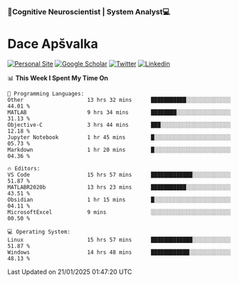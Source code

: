 ### 🧠Cognitive Neuroscientist | System Analyst💻
# Dace Apšvalka

[![Personal Site](https://img.shields.io/badge/website-teal?style=for-the-badge&logo=About.me&logoColor=white)](https://dcdace.net/)
[![Google Scholar](https://img.shields.io/badge/Scholar-yellow?style=for-the-badge&logo=googlescholar&logoColor=ffffff)](https://scholar.google.com/citations?hl=en&user=W8q0HBkAAAAJ&view_op=list_works&sortby=pubdate)
[![Twitter](https://img.shields.io/badge/Twitter-1DA1F2?logo=twitter&logoColor=white&style=for-the-badge)](https://twitter.com/dcdace)
[![Linkedin](https://img.shields.io/badge/linkedin-0077B5?logo=linkedin&logoColor=white&style=for-the-badge)](https://www.linkedin.com/in/dace-apsvalka/)

<!--
[![Dace's wakatime stats](https://github-readme-stats.vercel.app/api/wakatime?username=dcdace&theme=react&layout=compact&custom_title=Coding+past+7+days&v=2)](https://github.com/dcdace/dcdace)


[![github](https://img.shields.io/github/followers/dcdace?logo=github&style=plastic)](https://github.com/dcdace?tab=followers "GitHub followers")
[![wakatime](https://wakatime.com/badge/user/6e7556d3-b1db-4eef-a7e8-9bad735fc27e.svg?style=plastic?v=2)](https://wakatime.com/@6e7556d3-b1db-4eef-a7e8-9bad735fc27e "Total time coded since Feb 28 2022")

[![twitter](https://img.shields.io/twitter/follow/dcdace?label=followers&logo=twitter&color=%23007ec6&style=plastic)](https://twitter.com/dcdace "Twitter followers")

[![Dace's languages](https://github-readme-stats-one-nu-13.vercel.app/api/top-langs/?username=dcdace&langs_count=10&theme=nord&layout=compact)](https://github.com/anuraghazra/github-readme-stats) 
[![Dace's GitHub stats](https://github-readme-stats-one-nu-13.vercel.app/api?username=dcdace&theme=dracula&hide=prs,issues&count_private=true&show_icons=true&hide_rank=true&include_all_commits=true&hide_title=false&custom_title=GitHub+Stats)](https://github.com/anuraghazra/github-readme-stats)
-->

<!--START_SECTION:waka-->
📊 **This Week I Spent My Time On** 

```text
💬 Programming Languages: 
Other                    13 hrs 32 mins      ███████████░░░░░░░░░░░░░░   44.01 % 
MATLAB                   9 hrs 34 mins       ████████░░░░░░░░░░░░░░░░░   31.13 % 
Objective-C              3 hrs 44 mins       ███░░░░░░░░░░░░░░░░░░░░░░   12.18 % 
Jupyter Notebook         1 hr 45 mins        █░░░░░░░░░░░░░░░░░░░░░░░░   05.73 % 
Markdown                 1 hr 20 mins        █░░░░░░░░░░░░░░░░░░░░░░░░   04.36 % 

🔥 Editors: 
VS Code                  15 hrs 57 mins      █████████████░░░░░░░░░░░░   51.87 % 
MATLABR2020b             13 hrs 23 mins      ███████████░░░░░░░░░░░░░░   43.51 % 
Obsidian                 1 hr 15 mins        █░░░░░░░░░░░░░░░░░░░░░░░░   04.11 % 
MicrosoftExcel           9 mins              ░░░░░░░░░░░░░░░░░░░░░░░░░   00.50 % 

💻 Operating System: 
Linux                    15 hrs 57 mins      █████████████░░░░░░░░░░░░   51.87 % 
Windows                  14 hrs 48 mins      ████████████░░░░░░░░░░░░░   48.13 % 
```


 Last Updated on 21/01/2025 01:47:20 UTC
<!--END_SECTION:waka-->

